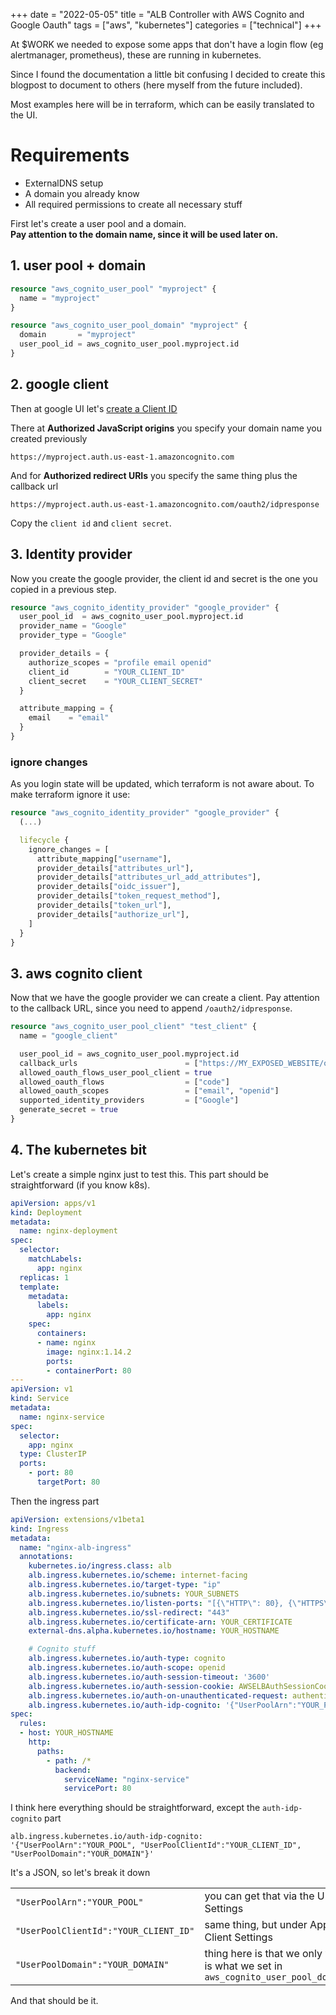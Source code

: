 
+++
date = "2022-05-05"
title = "ALB Controller with AWS Cognito and Google Oauth"
tags = ["aws", "kubernetes"]
categories = ["technical"]
+++

At $WORK we needed to expose some apps that don't have a login flow (eg alertmanager, prometheus), these are running in kubernetes.

Since I found the documentation a little bit confusing I decided to create this blogpost to document to others (here myself from the future included).


Most examples here will be in terraform, which can be easily translated to the UI.
# Requirements
* ExternalDNS setup
* A domain you already know
* All required permissions to create all necessary stuff



First let's create a user pool and a domain. \
**Pay attention to the domain name, since it will be used later on.**


## 1. user pool + domain
```terraform
resource "aws_cognito_user_pool" "myproject" {
  name = "myproject"
}

resource "aws_cognito_user_pool_domain" "myproject" {
  domain       = "myproject"
  user_pool_id = aws_cognito_user_pool.myproject.id
}
```

## 2. google client
Then at google UI let's [create a Client ID](https://console.cloud.google.com/apis/credentials)

There at  **Authorized JavaScript origins** you specify your domain name you created previously
```
https://myproject.auth.us-east-1.amazoncognito.com
```

And for **Authorized redirect URIs** you specify the same thing plus the callback url
```
https://myproject.auth.us-east-1.amazoncognito.com/oauth2/idpresponse
```

Copy the `client id` and `client secret`.

<!--
## TODO criar a parada de Consent Screen
https://aws.amazon.com/premiumsupport/knowledge-center/cognito-google-social-identity-provider/#Configure_the_OAuth_consent_screen
-->


## 3. Identity provider
Now you create the google provider, the client id and secret is the one you copied in a previous step.
```terraform
resource "aws_cognito_identity_provider" "google_provider" {
  user_pool_id  = aws_cognito_user_pool.myproject.id
  provider_name = "Google"
  provider_type = "Google"

  provider_details = {
    authorize_scopes = "profile email openid"
    client_id        = "YOUR_CLIENT_ID"
    client_secret    = "YOUR_CLIENT_SECRET"
  }

  attribute_mapping = {
    email    = "email"
  }
}
```

### ignore changes
As you login state will be updated, which terraform is not aware about. To make terraform ignore it use:

```terraform
resource "aws_cognito_identity_provider" "google_provider" {
  (...)

  lifecycle {
    ignore_changes = [
      attribute_mapping["username"],
      provider_details["attributes_url"],
      provider_details["attributes_url_add_attributes"],
      provider_details["oidc_issuer"],
      provider_details["token_request_method"],
      provider_details["token_url"],
      provider_details["authorize_url"],
    ]
  }
}
```

## 3. aws cognito client
Now that we have the google provider we can create a client. Pay attention to the callback URL, since you need to append `/oauth2/idpresponse`.

```terraform
resource "aws_cognito_user_pool_client" "test_client" {
  name = "google_client"

  user_pool_id = aws_cognito_user_pool.myproject.id
  callback_urls                        = ["https://MY_EXPOSED_WEBSITE/oauth2/idpresponse"]
  allowed_oauth_flows_user_pool_client = true
  allowed_oauth_flows                  = ["code"]
  allowed_oauth_scopes                 = ["email", "openid"]
  supported_identity_providers         = ["Google"]
  generate_secret = true
}

```

## 4. The kubernetes bit
Let's create a simple nginx just to test this. This part should be straightforward (if you know k8s).

```yaml
apiVersion: apps/v1
kind: Deployment
metadata:
  name: nginx-deployment
spec:
  selector:
    matchLabels:
      app: nginx
  replicas: 1
  template:
    metadata:
      labels:
        app: nginx
    spec:
      containers:
      - name: nginx
        image: nginx:1.14.2
        ports:
        - containerPort: 80
---
apiVersion: v1
kind: Service
metadata:
  name: nginx-service
spec:
  selector:
    app: nginx
  type: ClusterIP
  ports:
    - port: 80
      targetPort: 80
```

Then the ingress part
```yaml
apiVersion: extensions/v1beta1
kind: Ingress
metadata:
  name: "nginx-alb-ingress"
  annotations:
    kubernetes.io/ingress.class: alb
    alb.ingress.kubernetes.io/scheme: internet-facing
    alb.ingress.kubernetes.io/target-type: "ip"
    alb.ingress.kubernetes.io/subnets: YOUR_SUBNETS
    alb.ingress.kubernetes.io/listen-ports: "[{\"HTTP\": 80}, {\"HTTPS\": 443}]"
    alb.ingress.kubernetes.io/ssl-redirect: "443"
    alb.ingress.kubernetes.io/certificate-arn: YOUR_CERTIFICATE
    external-dns.alpha.kubernetes.io/hostname: YOUR_HOSTNAME

    # Cognito stuff
    alb.ingress.kubernetes.io/auth-type: cognito
    alb.ingress.kubernetes.io/auth-scope: openid
    alb.ingress.kubernetes.io/auth-session-timeout: '3600'
    alb.ingress.kubernetes.io/auth-session-cookie: AWSELBAuthSessionCookie
    alb.ingress.kubernetes.io/auth-on-unauthenticated-request: authenticate
    alb.ingress.kubernetes.io/auth-idp-cognito: '{"UserPoolArn":"YOUR_POOL", "UserPoolClientId":"YOUR_CLIENT_ID", "UserPoolDomain":"YOUR_DOMAIN"}'
spec:
  rules:
  - host: YOUR_HOSTNAME
    http:
      paths:
        - path: /*
          backend:
            serviceName: "nginx-service"
            servicePort: 80
```


I think here everything should be straightforward, except the `auth-idp-cognito` part
```
alb.ingress.kubernetes.io/auth-idp-cognito: '{"UserPoolArn":"YOUR_POOL", "UserPoolClientId":"YOUR_CLIENT_ID", "UserPoolDomain":"YOUR_DOMAIN"}'
```

It's a JSON, so let's break it down

| | |
|-|-|
| `"UserPoolArn":"YOUR_POOL"` | you can get that via the UI by accessing General Settings |
`"UserPoolClientId":"YOUR_CLIENT_ID"` | same thing, but under App Integration -> App Client Settings
`"UserPoolDomain":"YOUR_DOMAIN"` | thing here is that we only want the prefix, which is what we set in `aws_cognito_user_pool_domain.myproject.domain`


And that should be it.

